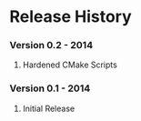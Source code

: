 Release History
===============

### Version 0.2 - 2014

1. Hardened CMake Scripts

### Version 0.1 - 2014

1. Initial Release

